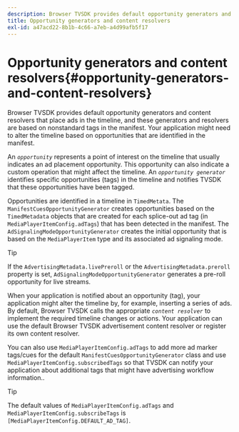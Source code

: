 ```yaml
---
description: Browser TVSDK provides default opportunity generators and content resolvers that place ads in the timeline, and these generators and resolvers are based on nonstandard tags in the manifest. Your application might need to alter the timeline based on opportunities that are identified in the manifest.
title: Opportunity generators and content resolvers
exl-id: a47acd22-8b1b-4c66-a7eb-a4d99afb5f17
---
```

# Opportunity generators and content resolvers{#opportunity-generators-and-content-resolvers}

Browser TVSDK provides default opportunity generators and content resolvers that place ads in the timeline, and these generators and resolvers are based on nonstandard tags in the manifest. Your application might need to alter the timeline based on opportunities that are identified in the manifest.

An *`opportunity`* represents a point of interest on the timeline that usually indicates an ad placement opportunity. This opportunity can also indicate a custom operation that might affect the timeline. An *`opportunity generator`* identifies specific opportunities (tags) in the timeline and notifies TVSDK that these opportunities have been tagged.

Opportunities are identified in a timeline in `TimedMetata`. The `ManifestCuesOpportunityGenerator` creates opportunities based on the `TimedMetadata` objects that are created for each splice-out ad tag (in `MediaPlayerItemConfig.adTags`) that has been detected in the manifest. The `AdSignalingModeOpportunityGenerator` creates the initial opportunity that is based on the `MediaPlayerItem` type and its associated ad signaling mode.

>[!TIP]
>
>If the `AdvertisingMetadata.livePreroll` or the `AdvertisingMetadata.preroll` property is set, `AdSignalingModeOpportunityGenerator` generates a pre-roll opportunity for live streams.

When your application is notified about an opportunity (tag), your application might alter the timeline by, for example, inserting a series of ads. By default, Browser TVSDK calls the appropriate *`content resolver`* to implement the required timeline changes or actions. Your application can use the default Browser TVSDK advertisement content resolver or register its own content resolver.

You can also use `MediaPlayerItemConfig.adTags` to add more ad marker tags/cues for the default `ManifestCuesOpportunityGenerator` class and use `MediaPlayerItemConfig.subscribedTags` so that TVSDK can notify your application about additional tags that might have advertising workflow information..

>[!TIP]
>
>The default values of `MediaPlayerItemConfig.adTags` and `MediaPlayerItemConfig.subscribeTags` is `[MediaPlayerItemConfig.DEFAULT_AD_TAG]`.
